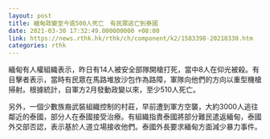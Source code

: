 ```yaml
---
layout: post
title: 緬甸政變至今逾500人死亡　有民眾逃亡到泰國
date: 2021-03-30 17:32:49.000000000 +08:00
link: https://news.rthk.hk/rthk/ch/component/k2/1583398-20210330.htm
categories: rthk
---
```


緬甸有人權組織表示，昨日有14人被安全部隊開槍打死，當中8人在仰光被殺。有目擊者表示，當時有民眾在馬路堆放沙包作為路障，軍隊向他們的方向以重型機槍掃射。根據統計，自軍方2月發動政變以來，至少510人死亡。

另外，一個少數族裔武裝組織控制的村莊，早前遭到軍方空襲，大約3000人逃往鄰近的泰國，部分人在泰國接受治療。有組織指責泰國將部分難民遣返緬甸，泰國外交部否認，表示基於人道立場接收他們。泰國外長要求緬甸方面減少暴力事件。
